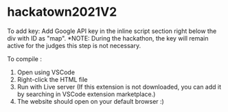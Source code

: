 # hackatown2021V2
To add key:
Add Google API key in the inline script section right below the div with ID as "map". *NOTE: During the hackathon, the key will remain active for the judges this step is not necessary. 

To compile : 
1. Open using VSCode
2. Right-click the HTML file
3. Run with Live server (If this extension is not downloaded, you can add it by searching in VSCode extension marketplace.)
4. The website should open on your default browser :)